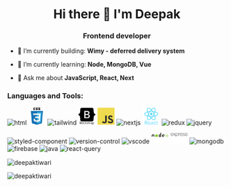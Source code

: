 <h1 align="center">Hi there 👋 I'm Deepak</h1>
<h3 align="center">Frontend developer</h3>

- 🎥 I’m currently building: **Wimy - deferred delivery system**

- 🌱 I’m currently learning: **Node, MongoDB, Vue**

- 💬 Ask me about **JavaScript, React, Next**

<h3 align="left">Languages and Tools:</h3>
<p align="left"> 
<img src="https://upload.wikimedia.org/wikipedia/commons/thumb/6/61/HTML5_logo_and_wordmark.svg/768px-HTML5_logo_and_wordmark.svg.png" alt="html" width="40" height="40"/> 
<img src="https://raw.githubusercontent.com/devicons/devicon/master/icons/css3/css3-original-wordmark.svg" alt="css3" width="40" height="40"/> 
<img src="https://yt3.googleusercontent.com/ikv41jMTr1uHGdILrJhvbfVJcDt4oqhwApKX37TjAleF_cRPbF2W-waj7uMnS5JySvnlvAlTCg=s900-c-k-c0x00ffffff-no-rj" alt="tailwind" width="40" height="40"/> 
<img src="https://raw.githubusercontent.com/devicons/devicon/master/icons/bootstrap/bootstrap-plain-wordmark.svg" alt="bootstrap" width="40" height="40"/>
<img src="https://raw.githubusercontent.com/devicons/devicon/master/icons/javascript/javascript-original.svg" alt="javascript" width="40" height="40"/> 
<img src="https://cdn.worldvectorlogo.com/logos/nextjs-2.svg" alt="nextjs" width="40" height="40"/> 
<img src="https://raw.githubusercontent.com/devicons/devicon/master/icons/react/react-original-wordmark.svg" alt="react" width="40" height="40"/>
<img src="https://cdn-images-1.medium.com/max/1600/1*Vo5RDpNkOsfDn8sx06mthA.png" alt="redux" width="40" height="40"/>
<img src="https://www.interviewbit.com/blog/wp-content/uploads/2021/10/jquery-logo-vertical_large_square.png" alt="jquery" width="40" height="40"/>
<img src="https://cdn-media-1.freecodecamp.org/images/-bmCEVFtIS2uUfrccPhudu7cIVRtoBywTexv" alt="styled-component" width="40" height="40"/>
<img src="https://seeklogo.com/images/G/git-logo-CD8D6F1C09-seeklogo.com.png" alt="version-control" width="40" height="40"/>
<img src="https://upload.wikimedia.org/wikipedia/commons/thumb/9/9a/Visual_Studio_Code_1.35_icon.svg/2048px-Visual_Studio_Code_1.35_icon.svg.png" alt="vscode" width="40" height="40"/>
<img src="https://raw.githubusercontent.com/devicons/devicon/master/icons/nodejs/nodejs-original-wordmark.svg" alt="nodejs" width="40" height="40"/> 
<img src="https://raw.githubusercontent.com/devicons/devicon/master/icons/express/express-original-wordmark.svg" alt="express" width="40" height="40"/>
<img src="https://cdn.icon-icons.com/icons2/2415/PNG/512/mongodb_original_logo_icon_146424.png" alt="mongodb" width="40" height="40"/>
<img src="https://yt3.googleusercontent.com/GsP5Yvc5jOSop4SJf_75wdOYaEbO-7ZyYhnARodAGRnEMh-OQjGPGzUz2ZtzsHPtqFyHGvmbEtI=s900-c-k-c0x00ffffff-no-rj" alt="firebase" width="40" height="40"/>
<img src="https://cdn-icons-png.flaticon.com/512/226/226777.png" alt="java" width="40" height="40"/>
<img src="https://miro.medium.com/v2/resize:fit:1400/1*elhu-42TzQEdsFjKDbQhhA.png" alt="react-query" width="40" height="40"/>

<p><img align="center" src="https://github-readme-streak-stats.herokuapp.com/?user==mdeepaktiwari" alt="deepaktiwari" /></p>
<p><img align="left" src="https://github-readme-stats.vercel.app/api/top-langs?username=mdeepaktiwari&show_icons=true&locale=en&layout=compact" alt="deepaktiwari" /></p>
